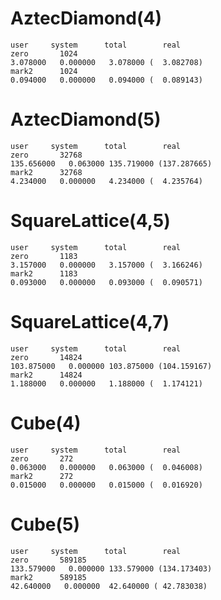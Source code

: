 # AztecDiamond(4)
	user     system      total        real
	zero       1024
	3.078000   0.000000   3.078000 (  3.082708)
	mark2      1024
	0.094000   0.000000   0.094000 (  0.089143)

# AztecDiamond(5)
	user     system      total        real
	zero       32768
	135.656000   0.063000 135.719000 (137.287665)
	mark2      32768
	4.234000   0.000000   4.234000 (  4.235764)

# SquareLattice(4,5)
	user     system      total        real
	zero       1183
	3.157000   0.000000   3.157000 (  3.166246)
	mark2      1183
	0.093000   0.000000   0.093000 (  0.090571)

# SquareLattice(4,7)
	user     system      total        real
	zero       14824
	103.875000   0.000000 103.875000 (104.159167)
	mark2      14824
	1.188000   0.000000   1.188000 (  1.174121)

# Cube(4)
	user     system      total        real
	zero       272
	0.063000   0.000000   0.063000 (  0.046008)
	mark2      272
	0.015000   0.000000   0.015000 (  0.016920)

# Cube(5)
	user     system      total        real
	zero       589185
	133.579000   0.000000 133.579000 (134.173403)
	mark2      589185
	42.640000   0.000000  42.640000 ( 42.783038)
